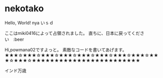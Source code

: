 # nekotako
Hello, World!
nya
いｓｄ

ここはmiki0416によって占領されました。
直ちに、日本に戻ってください　:beer


Hi,powmana02ですよっと。
素敵なコードを書いてあげます。
★★★☆★★★☆★★★☆★★★☆★★★☆★★★☆★★★☆★★★☆★★★☆★★★☆★★★★★★★★★★★★★★★★★★★★★★★★


インド万歳
